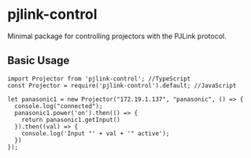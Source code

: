 # pjlink-control

Minimal package for controlling projectors with the PJLink protocol.


## Basic Usage
```
import Projector from 'pjlink-control'; //TypeScript
const Projector = require('pjlink-control').default; //JavaScript

let panasonic1 = new Projector("172.19.1.137", "panasonic", () => {
  console.log("connected");
  panasonic1.power('on').then(() => {
    return panasonic1.getInput()
  }).then((val) => {
    console.log('Input "' + val + '" active');
  })
});
```